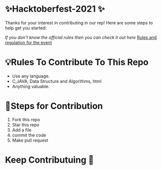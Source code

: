 #  ✨Hacktoberfest-2021 ✨
Thanks for your interest in contributing in our rep! Here are some steps to help get you started:

*If you don't know the official rules then you can check it out here*
[Rules and regulation for the event](https://hacktoberfest.digitalocean.com/)


# 💡Rules To Contribute To This Repo

- Use any language.
- C,JAVA, Data Structure and Algorithms, html
- Anything valuable.

# 🔘Steps for Contribution
1. Fork this repo
2. Star this repo
3. Add a file
4. commit the code
5. Make pull request


# Keep Contributuing 🚀
